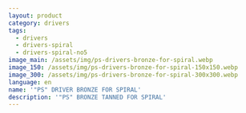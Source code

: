 ```yaml
---
layout: product
category: drivers
tags:
  - drivers
  - drivers-spiral
  - drivers-spiral-no5
image_main: /assets/img/ps-drivers-bronze-for-spiral.webp
image_150: /assets/img/ps-drivers-bronze-for-spiral-150x150.webp
image_300: /assets/img/ps-drivers-bronze-for-spiral-300x300.webp
language: en
name: '"PS" DRIVER BRONZE FOR SPIRAL'
description: '"PS" BRONZE TANNED FOR SPIRAL'
---
```

